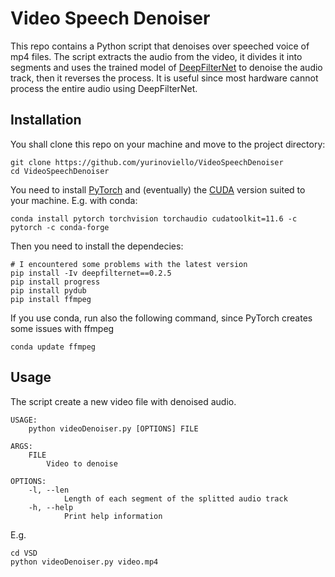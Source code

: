 # Video Speech Denoiser

This repo contains a Python script that denoises over speeched voice of mp4 files. The script extracts the audio from the video, it divides it into segments and uses the trained model of [DeepFilterNet](https://github.com/Rikorose/DeepFilterNet) to denoise the audio track, then it reverses the process. It is useful since most hardware cannot process the entire audio using DeepFilterNet.

## Installation

You shall clone this repo on your machine and move to the project directory:
```shell
git clone https://github.com/yurinoviello/VideoSpeechDenoiser
cd VideoSpeechDenoiser
```

You need to install [PyTorch](https://pytorch.org/get-started/locally/) and (eventually) the [CUDA](https://developer.nvidia.com/cuda-zone) version suited to your machine. E.g. with conda:
```shell
conda install pytorch torchvision torchaudio cudatoolkit=11.6 -c pytorch -c conda-forge
```

Then you need to install the dependecies:
```shell
# I encountered some problems with the latest version
pip install -Iv deepfilternet==0.2.5
pip install progress
pip install pydub
pip install ffmpeg
```
If you use conda, run also the following command, since PyTorch creates some issues with ffmpeg
```shell
conda update ffmpeg
```
## Usage

The script create a new video file with denoised audio.
```
USAGE:
    python videoDenoiser.py [OPTIONS] FILE

ARGS:
    FILE
    	Video to denoise

OPTIONS:
    -l, --len
            Length of each segment of the splitted audio track
    -h, --help
            Print help information
```
E.g.
```shell
cd VSD
python videoDenoiser.py video.mp4
```
